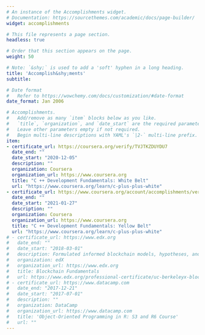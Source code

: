```yaml
---
# An instance of the Accomplishments widget.
# Documentation: https://sourcethemes.com/academic/docs/page-builder/
widget: accomplishments

# This file represents a page section.
headless: true

# Order that this section appears on the page.
weight: 50

# Note: `&shy;` is used to add a 'soft' hyphen in a long heading.
title: 'Accomplish&shy;ments'
subtitle:

# Date format
#   Refer to https://wowchemy.com/docs/customization/#date-format
date_format: Jan 2006

# Accomplishments.
#   Add/remove as many `item` blocks below as you like.
#   `title`, `organization`, and `date_start` are the required parameters.
#   Leave other parameters empty if not required.
#   Begin multi-line descriptions with YAML's `|2-` multi-line prefix.
item:
- certificate_url: https://coursera.org/verify/TVJTKZDUYDU7
  date_end: ""
  date_start: "2020-12-05"
  description: ""
  organization: Coursera
  organization_url: https://www.coursera.org
  title: "C ++ Development Fundamentals: White Belt"
  url: "https://www.coursera.org/learn/c-plus-plus-white"
- certificate_url: https://www.coursera.org/account/accomplishments/verify/RLVUEDPEUBRQ
  date_end: ""
  date_start: "2021-01-27"
  description: ""
  organization: Coursera
  organization_url: https://www.coursera.org
  title: "C ++ Development Fundamentals: Yellow Belt"
  url: "https://www.coursera.org/learn/c-plus-plus-white"
# - certificate_url: https://www.edx.org
#   date_end: ""
#   date_start: "2018-03-01"
#   description: Formulated informed blockchain models, hypotheses, and use cases.
#   organization: edX
#   organization_url: https://www.edx.org
#   title: Blockchain Fundamentals
#   url: https://www.edx.org/professional-certificate/uc-berkeleyx-blockchain-fundamentals
# - certificate_url: https://www.datacamp.com
#   date_end: "2017-12-21"
#   date_start: "2017-07-01"
#   description: ""
#   organization: DataCamp
#   organization_url: https://www.datacamp.com
#   title: 'Object-Oriented Programming in R: S3 and R6 Course'
#   url: ""
---
```

